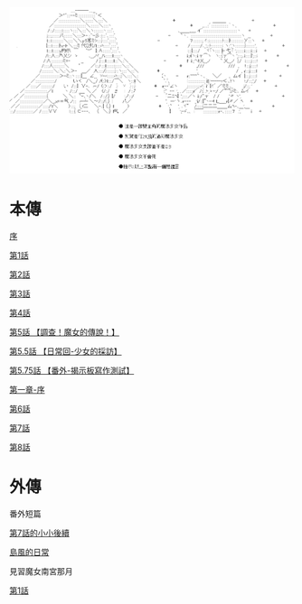 ![Header](TI-MAGIC.png)

# 本傳

[序](/magicgirl/0.html)

[第1話](/magicgirl/1.html) 

[第2話](/magicgirl/2.html) 

[第3話](/magicgirl/3.html) 

[第4話](/magicgirl/4.html) 

[第5話 【調查！魔女的傳說！】](/magicgirl/5.html) 

[第5.5話 【日常回-少女的採訪】 ](/magicgirl/5.1.html) 

[第5.75話 【番外-揭示板寫作測試】 ](/magicgirl/5.2.html) 

[第一章-序 ](/magicgirl/6.0.html) 

[第6話](/magicgirl/6.1.html) 

[第7話](/magicgirl/7.html) 

[第8話](/magicgirl/8.html) 


# 外傳

番外短篇

[第7話的小小後續](/magicgirl/7.1.html) 

[島風的日常](/magicgirl/short1.html) 

見習魔女南宮那月

[第1話](/magicgirl/bf1.html) 

